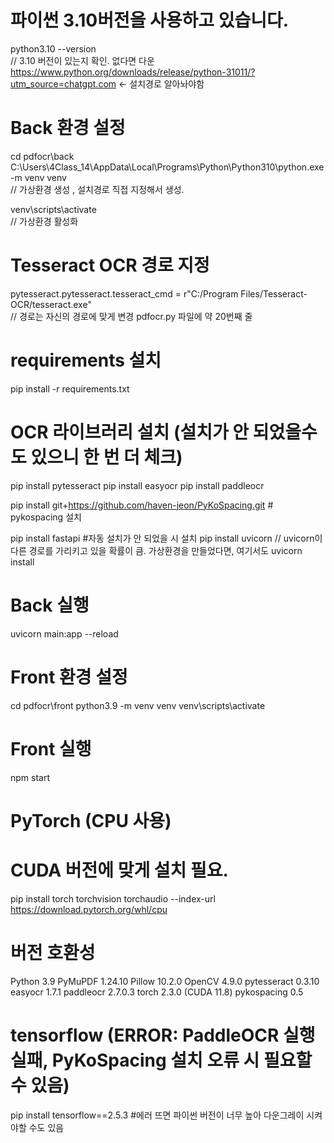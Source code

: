 # 파이썬 3.10버전을 사용하고 있습니다.
python3.10 --version     
// 3.10 버전이 있는지 확인. 없다면 다운 https://www.python.org/downloads/release/python-31011/?utm_source=chatgpt.com     <- 설치경로 알아놔야함

# Back 환경 설정
cd pdfocr\back
C:\Users\4Class_14\AppData\Local\Programs\Python\Python310\python.exe -m venv venv      
// 가상환경 생성 , 설치경로 직접 지정해서 생성.

venv\scripts\activate       
// 가상환경 활성화

# Tesseract OCR 경로 지정
pytesseract.pytesseract.tesseract_cmd = r"C:/Program Files/Tesseract-OCR/tesseract.exe"   
// 경로는 자신의 경로에 맞게 변경  pdfocr.py 파일에 약 20번째 줄

# requirements 설치
pip install -r requirements.txt

# OCR 라이브러리 설치 (설치가 안 되었을수도 있으니 한 번 더 체크)
pip install pytesseract 
pip install easyocr
pip install paddleocr

pip install git+https://github.com/haven-jeon/PyKoSpacing.git           # pykospacing 설치

pip install fastapi #자동 설치가 안 되었을 시 설치
pip install uvicorn 
// uvicorn이 다른 경로를 가리키고 있을 확률이 큼. 가상환경을 만들었다면, 여기서도 uvicorn install

# Back 실행
uvicorn main:app --reload

# Front 환경 설정
cd pdfocr\front
python3.9 -m venv venv
venv\scripts\activate

# Front 실행
npm start



# PyTorch (CPU 사용)
# CUDA 버전에 맞게 설치 필요.
pip install torch torchvision torchaudio --index-url https://download.pytorch.org/whl/cpu

# 버전 호환성
Python 3.9
PyMuPDF 1.24.10
Pillow 10.2.0
OpenCV 4.9.0
pytesseract 0.3.10
easyocr 1.7.1
paddleocr 2.7.0.3
torch 2.3.0 (CUDA 11.8)
pykospacing 0.5

# tensorflow (ERROR: PaddleOCR 실행 실패, PyKoSpacing 설치 오류 시 필요할 수 있음)
pip install tensorflow==2.5.3
#에러 뜨면 파이썬 버전이 너무 높아 다운그레이 시켜야할 수도 있음